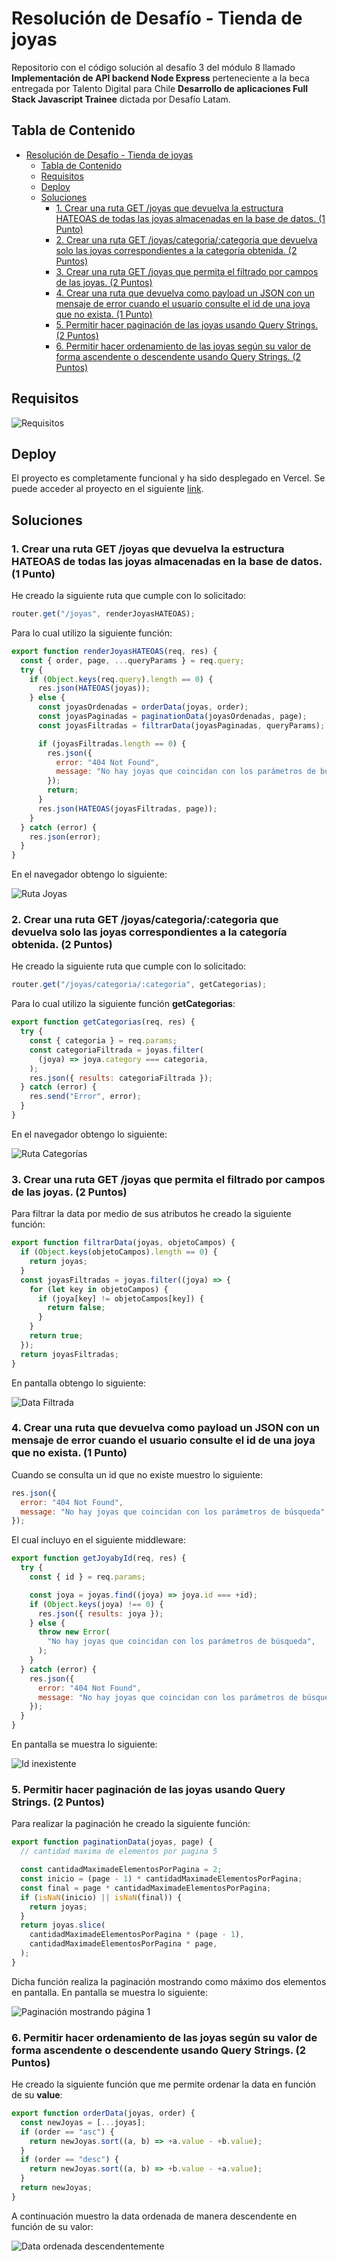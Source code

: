 # Resolución de Desafío - Tienda de joyas

Repositorio con el código solución al desafío 3 del módulo 8 llamado **Implementación de API backend Node Express** perteneciente a la beca entregada por Talento Digital para Chile **Desarrollo de aplicaciones Full Stack Javascript Trainee** dictada por Desafío Latam.

## Tabla de Contenido

- [Resolución de Desafío - Tienda de joyas](#resolución-de-desafío---tienda-de-joyas)
  - [Tabla de Contenido](#tabla-de-contenido)
  - [Requisitos](#requisitos)
  - [Deploy](#deploy)
  - [Soluciones](#soluciones)
    - [1. Crear una ruta GET /joyas que devuelva la estructura HATEOAS de todas las joyas almacenadas en la base de datos. (1 Punto)](#1-crear-una-ruta-get-joyas-que-devuelva-la-estructura-hateoas-de-todas-las-joyas-almacenadas-en-la-base-de-datos-1-punto)
    - [2. Crear una ruta GET /joyas/categoria/:categoria que devuelva solo las joyas correspondientes a la categoría obtenida. (2 Puntos)](#2-crear-una-ruta-get-joyascategoriacategoria-que-devuelva-solo-las-joyas-correspondientes-a-la-categoría-obtenida-2-puntos)
    - [3. Crear una ruta GET /joyas que permita el filtrado por campos de las joyas. (2 Puntos)](#3-crear-una-ruta-get-joyas-que-permita-el-filtrado-por-campos-de-las-joyas-2-puntos)
    - [4. Crear una ruta que devuelva como payload un JSON con un mensaje de error cuando el usuario consulte el id de una joya que no exista. (1 Punto)](#4-crear-una-ruta-que-devuelva-como-payload-un-json-con-un-mensaje-de-error-cuando-el-usuario-consulte-el-id-de-una-joya-que-no-exista-1-punto)
    - [5. Permitir hacer paginación de las joyas usando Query Strings. (2 Puntos)](#5-permitir-hacer-paginación-de-las-joyas-usando-query-strings-2-puntos)
    - [6. Permitir hacer ordenamiento de las joyas según su valor de forma ascendente o descendente usando Query Strings. (2 Puntos)](#6-permitir-hacer-ordenamiento-de-las-joyas-según-su-valor-de-forma-ascendente-o-descendente-usando-query-strings-2-puntos)

## Requisitos

![Requisitos](./screenshots/requisitos_1_2.webp)

## Deploy

El proyecto es completamente funcional y ha sido desplegado en Vercel. Se puede acceder al proyecto en el siguiente [link](https://desafio-tienda-de-joyas.vercel.app/).

## Soluciones

### 1. Crear una ruta GET /joyas que devuelva la estructura HATEOAS de todas las joyas almacenadas en la base de datos. (1 Punto)

He creado la siguiente ruta que cumple con lo solicitado:

```js
router.get("/joyas", renderJoyasHATEOAS);
```

Para lo cual utilizo la siguiente función:

```js
export function renderJoyasHATEOAS(req, res) {
  const { order, page, ...queryParams } = req.query;
  try {
    if (Object.keys(req.query).length == 0) {
      res.json(HATEOAS(joyas));
    } else {
      const joyasOrdenadas = orderData(joyas, order);
      const joyasPaginadas = paginationData(joyasOrdenadas, page);
      const joyasFiltradas = filtrarData(joyasPaginadas, queryParams);

      if (joyasFiltradas.length == 0) {
        res.json({
          error: "404 Not Found",
          message: "No hay joyas que coincidan con los parámetros de búsqueda",
        });
        return;
      }
      res.json(HATEOAS(joyasFiltradas, page));
    }
  } catch (error) {
    res.json(error);
  }
}
```

En el navegador obtengo lo siguiente:

![Ruta Joyas](./screenshots/ruta_joyas.webp)

### 2. Crear una ruta GET /joyas/categoria/:categoria que devuelva solo las joyas correspondientes a la categoría obtenida. (2 Puntos)

He creado la siguiente ruta que cumple con lo solicitado:

```js
router.get("/joyas/categoria/:categoria", getCategorias);
```

Para lo cual utilizo la siguiente función **getCategorias**:

```js
export function getCategorias(req, res) {
  try {
    const { categoria } = req.params;
    const categoriaFiltrada = joyas.filter(
      (joya) => joya.category === categoria,
    );
    res.json({ results: categoriaFiltrada });
  } catch (error) {
    res.send("Error", error);
  }
}
```

En el navegador obtengo lo siguiente:

![Ruta Categorías](./screenshots/ruta_categorias.webp)

### 3. Crear una ruta GET /joyas que permita el filtrado por campos de las joyas. (2 Puntos)

Para filtrar la data por medio de sus atributos he creado la siguiente función:

```js
export function filtrarData(joyas, objetoCampos) {
  if (Object.keys(objetoCampos).length == 0) {
    return joyas;
  }
  const joyasFiltradas = joyas.filter((joya) => {
    for (let key in objetoCampos) {
      if (joya[key] != objetoCampos[key]) {
        return false;
      }
    }
    return true;
  });
  return joyasFiltradas;
}
```

En pantalla obtengo lo siguiente:

![Data Filtrada](./screenshots/ruta_filtrando_data.webp)

### 4. Crear una ruta que devuelva como payload un JSON con un mensaje de error cuando el usuario consulte el id de una joya que no exista. (1 Punto)

Cuando se consulta un id que no existe muestro lo siguiente:

```js
res.json({
  error: "404 Not Found",
  message: "No hay joyas que coincidan con los parámetros de búsqueda",
});
```

El cual incluyo en el siguiente middleware:

```js
export function getJoyabyId(req, res) {
  try {
    const { id } = req.params;

    const joya = joyas.find((joya) => joya.id === +id);
    if (Object.keys(joya) !== 0) {
      res.json({ results: joya });
    } else {
      throw new Error(
        "No hay joyas que coincidan con los parámetros de búsqueda",
      );
    }
  } catch (error) {
    res.json({
      error: "404 Not Found",
      message: "No hay joyas que coincidan con los parámetros de búsqueda",
    });
  }
}
```

En pantalla se muestra lo siguiente:

![Id inexistente](./screenshots/id_inexistente.webp)

### 5. Permitir hacer paginación de las joyas usando Query Strings. (2 Puntos)

Para realizar la paginación he creado la siguiente función:

```js
export function paginationData(joyas, page) {
  // cantidad maxima de elementos por pagina 5

  const cantidadMaximadeElementosPorPagina = 2;
  const inicio = (page - 1) * cantidadMaximadeElementosPorPagina;
  const final = page * cantidadMaximadeElementosPorPagina;
  if (isNaN(inicio) || isNaN(final)) {
    return joyas;
  }
  return joyas.slice(
    cantidadMaximadeElementosPorPagina * (page - 1),
    cantidadMaximadeElementosPorPagina * page,
  );
}
```

Dicha función realiza la paginación mostrando como máximo dos elementos en pantalla. En pantalla se muestra lo siguiente:

![Paginación mostrando página 1](./screenshots/paginacion.webp)

### 6. Permitir hacer ordenamiento de las joyas según su valor de forma ascendente o descendente usando Query Strings. (2 Puntos)

He creado la siguiente función que me permite ordenar la data en función de su **value**:

```js
export function orderData(joyas, order) {
  const newJoyas = [...joyas];
  if (order == "asc") {
    return newJoyas.sort((a, b) => +a.value - +b.value);
  }
  if (order == "desc") {
    return newJoyas.sort((a, b) => +b.value - +a.value);
  }
  return newJoyas;
}
```

A continuación muestro la data ordenada de manera descendente en función de su valor:

![Data ordenada descendentemente](./screenshots/data_ordenada_descendentemente.webp)

